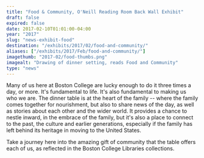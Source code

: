```yaml
---
title: "Food & Community, O'Neill Reading Room Back Wall Exhibit"
draft: false
expired: false
date: 2017-02-10T01:01:00-04:00
year: "2017"
slug: "news-exhibit-food"
destination: "/exhibits/2017/02/food-and-community/"
aliases: ["/exhibits/2017/Feb/food-and-community/"]
imagethumb: "2017-02/food-thumbs.png"
imagealt: "Drawing of dinner setting, reads Food and Community"
type: "news"
---
```


Many of us here at Boston College are lucky enough to do it three times a day, or more.  It's fundamental to life.  It's also fundamental to making us who we are.  The dinner table is at the heart of the family -- where the family comes together for nourishment, but also to share news of the day, as well as stories about each other and the wider world.  It provides a chance to nestle inward, in the embrace of the family, but it's also a place to connect to the past, the culture and earlier generations, especially if the family has left behind its heritage in moving to the United States.  

Take a journey here into the amazing gift of community that the table offers each of us, as reflected in the Boston College Libraries collections.
